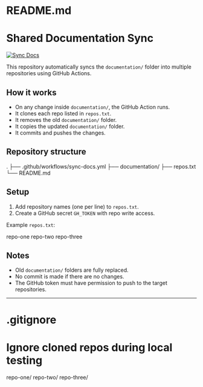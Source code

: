 # README.md

# Shared Documentation Sync

[![Sync Docs](https://github.com/your-org/shared-docs/actions/workflows/sync-docs.yml/badge.svg)](https://github.com/your-org/shared-docs/actions/workflows/sync-docs.yml)

This repository automatically syncs the `documentation/` folder into multiple repositories using GitHub Actions.

## How it works

-   On any change inside `documentation/`, the GitHub Action runs.
-   It clones each repo listed in `repos.txt`.
-   It removes the old `documentation/` folder.
-   It copies the updated `documentation/` folder.
-   It commits and pushes the changes.

## Repository structure

.
├── .github/workflows/sync-docs.yml
├── documentation/
├── repos.txt
└── README.md

## Setup

1. Add repository names (one per line) to `repos.txt`.
2. Create a GitHub secret `GH_TOKEN` with repo write access.

Example `repos.txt`:

repo-one
repo-two
repo-three

## Notes

-   Old `documentation/` folders are fully replaced.
-   No commit is made if there are no changes.
-   The GitHub token must have permission to push to the target repositories.

---

# .gitignore

# Ignore cloned repos during local testing

repo-one/
repo-two/
repo-three/
